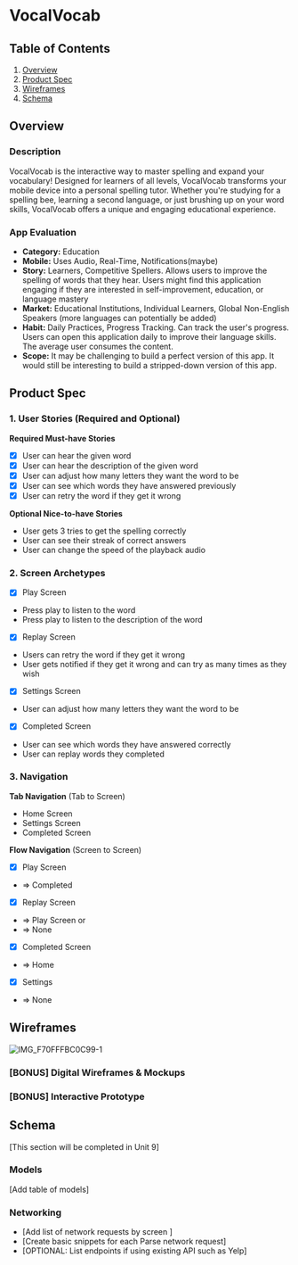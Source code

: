 # VocalVocab

## Table of Contents

1. [Overview](#Overview)
2. [Product Spec](#Product-Spec)
3. [Wireframes](#Wireframes)
4. [Schema](#Schema)

## Overview

### Description

VocalVocab is the interactive way to master spelling and expand your vocabulary! Designed for learners of all levels, VocalVocab transforms your mobile device into a personal spelling tutor. Whether you're studying for a spelling bee, learning a second language, or just brushing up on your word skills, VocalVocab offers a unique and engaging educational experience.

### App Evaluation

- **Category:** Education
- **Mobile:** Uses Audio, Real-Time, Notifications(maybe)
- **Story:** Learners, Competitive Spellers. Allows users to improve the spelling of words that they hear. Users might find this application engaging if they are interested in self-improvement, education, or language mastery
- **Market:** Educational Institutions, Individual Learners, Global Non-English Speakers (more languages can potentially be added)
- **Habit:** Daily Practices, Progress Tracking. Can track the user's progress. Users can open this application daily to improve their language skills. The average user consumes the content.
- **Scope:** It may be challenging to build a perfect version of this app. It would still be interesting to build a stripped-down version of this app.

## Product Spec

### 1. User Stories (Required and Optional)

**Required Must-have Stories**

* [x] User can hear the given word
* [x] User can hear the description of the given word
* [x] User can adjust how many letters they want the word to be
* [x] User can see which words they have answered previously
* [x] User can retry the word if they get it wrong

**Optional Nice-to-have Stories**

* User gets 3 tries to get the spelling correctly
* User can see their streak of correct answers
* User can change the speed of the playback audio

### 2. Screen Archetypes

- [X] Play Screen
* Press play to listen to the word
* Press play to listen to the description of the word

- [X] Replay Screen
* Users can retry the word if they get it wrong
* User gets notified if they get it wrong and can try as many times as they wish

- [X] Settings Screen
* User can adjust how many letters they want the word to be

- [X] Completed Screen
* User can see which words they have answered correctly
* User can replay words they completed

### 3. Navigation

**Tab Navigation** (Tab to Screen)
* Home Screen
* Settings Screen
* Completed Screen

**Flow Navigation** (Screen to Screen)

- [X] Play Screen
* => Completed

- [X] Replay Screen
* => Play Screen
or 
* => None

- [X] Completed Screen
* => Home

- [X] Settings
* => None

## Wireframes

![IMG_F70FFFBC0C99-1](https://hackmd.io/_uploads/rkDiEInQ6.jpg)

### [BONUS] Digital Wireframes & Mockups

### [BONUS] Interactive Prototype

## Schema 

[This section will be completed in Unit 9]

### Models

[Add table of models]

### Networking

- [Add list of network requests by screen ]
- [Create basic snippets for each Parse network request]
- [OPTIONAL: List endpoints if using existing API such as Yelp]
